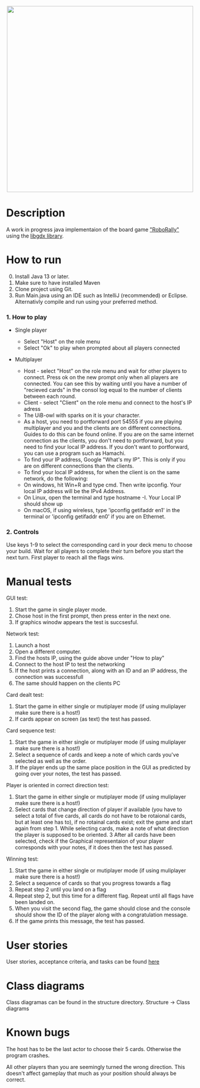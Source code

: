 

<p align="center">
  <img width="500" height="500" src="https://user-images.githubusercontent.com/21172653/110108681-c5b8c680-7dac-11eb-8087-183c55f8b90b.png">
</p>

# Description

A work in progress java implementaion of the board game ["RoboRally"](https://en.wikipedia.org/wiki/RoboRally) using the [libgdx library](https://libgdx.com/).


# How to run
0. Install Java 13 or later.
1. Make sure to have installed Maven
2. Clone project using Git.
3. Run Main.java using an IDE such as IntelliJ (recommended) or Eclipse. Alternativly compile and run using your preferred method.

### 1. How to play

- Single player 
  - Select "Host" on the role menu
  - Select "Ok" to play when prompted about all players connected

- Multiplayer
  - Host - select "Host" on the role menu and wait for other players to connect. Press ok on the new prompt only when all players are connected. You can see this by waiting until you have a number of "recieved cards" in the consol log equal to the number of clients between each round.
  - Client - select "Client" on the role menu and connect to the host's IP adress
  - The UiB-owl with sparks on it is your character. 
  - As a host, you need to portforward port 54555 if you are playing multiplayer and you and the clients are on different connections. Guides to do this can be found online. If you are on the same internet connection as the clients, you don't need to portforward, but you need to find your local IP address. If you don't want to portforward, you can use a program such as Hamachi. 
  - To find your IP address, Google "What's my IP". This is only if you are on different connections than the clients.
  - To find your local IP address, for when  the client is on the same network, do the following:
  - On windows, hit Win+R and type cmd. Then write ipconfig. Your local IP address will be the IPv4 Address.
  - On Linux, open the terminal and type hostname -I. Your Local IP should show up
  - On macOS, if using wireless, type 'ipconfig getifaddr en1' in the terminal or 'ipconfig getifaddr en0' if you are on Ethernet.

### 2. Controls

Use keys 1-9 to select the corresponding card in your deck menu to choose your build. Wait for all players to complete their turn before you start the next turn. First player to reach all the flags wins.

# Manual tests

GUI test:
1. Start the game in single player mode. 
2. Chose host in the first prompt, then press enter in the next one.
3. If graphics winodw appears the test is succsesful.

Network test:
1. Launch a host
2. Open a different computer.
3. Find the hosts IP, using the guide above under "How to play"
4. Connect to the host IP to test the networking
5. If the host prints a connection, along with an ID and an IP address, the connection was successfull
6. The same should happen on the clients PC

Card dealt test:
1. Start the game in either single or mutiplayer mode (if using muliplayer make sure there is a host!)
2. If cards appear on screen (as text) the test has passed.

Card sequence test:
1. Start the game in either single or mutiplayer mode (if using muliplayer make sure there is a host!)
2. Select a sequence of cards and keep a note of which cards you've selected as well as the order.
3. If the player ends up the same place position in the GUI as predicted by going over your notes, the test has passed.

Player is oriented in correct direction test:
1. Start the game in either single or mutiplayer mode (if using muliplayer make sure there is a host!)
2. Select cards that change direction of player if available (you have to select a total of five cards, all cards do not have to be rotaional cards, but at least one has to), if no rotainal cards exist; exit the game and start again from step 1. While selecting cards, make a note of what direction the player is supposed to be oriented.
3 After all cards have been selected, check if the Graphical representaion of your player corresponds with your notes, if it does then the test has passed. 

Winning test:
1. Start the game in either single or mutiplayer mode (if using muliplayer make sure there is a host!)
2. Select a sequence of cards so that you progress towards a flag
3. Repeat step 2 until you land on a flag
4. Repeat step 2, but this time for a different flag. Repeat until all flags have been landed on.
5. When you visit the second flag, the game should close and the console should show the ID of the player along with a congratulation message. 
6. If the game prints this message, the test has passed.


#  User stories
 
 User stories, acceptance criteria, and tasks can be found [here](https://docs.google.com/spreadsheets/d/1A_78OKM1BRXeeG4MR3e6AafYpPxnElqm3xPFjLozlGY/edit?usp=sharing)

# Class diagrams

Class diagramas can be found in the structure directory. Structure -> Class diagrams

# Known bugs

The host has to be the last actor to choose their 5 cards. Otherwise the program crashes.

All other players than you are seemingly turned the wrong direction. This doesn't affect gameplay that much as your position should always be correct.

